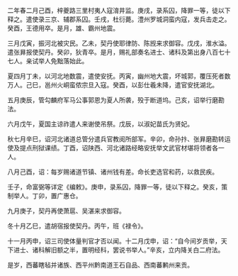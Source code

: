 二年春二月己酉，梓夔路三里村夷人寇淯井监。庚戌，录系囚，降罪一等，徒以下释之。遣使录三京、辅郡系囚。壬戌，杜衍薨。澧州罗城洞蛮内寇，发兵击走之。癸酉，王德用卒。是月，雄、霸州地震。

三月戊寅，振河北被灾民。乙未，契丹使耶律防、陈觊来求御容。戊戌，淮水溢。遣张昪报使契丹。癸卯，狄青卒。是月，赐礼部奏名进士、诸科及第出身八百七十七人。亲试举人免黜落始此。

夏四月丁未，以河北地数震，遣使安抚。丙寅，幽州地大震，坏城郭，覆压死者数万人。己巳，邕州火峒蛮侬宗旦入寇。癸酉，以彭仕羲未降，遣官安抚湖北。

五月庚辰，管勾麟府军马公事郭恩为夏人所袭，殁于断道坞。己亥，诏举行磨勘法。

六月戊午，夏国主谅祚遣人来谢使吊祭。戊辰，以淑妃苗氏为贤妃。

秋七月辛巳，诏河北诸道总管分遣兵官教阅所部军。辛卯，命孙抃、张昪磨勘转运使及提点刑狱课绩。丁酉，诏陕西、河北诸路经略安抚举文武官材堪将领者各一人。

八月己酉，诏：每岁赐诸道节镇、诸州钱有差。命长吏选官和药，以救民疾。

壬子，命富弼等详定《编敕》。庚申，录系囚，降罪一等，徒以下释之。癸亥，策制举人。丁卯，置广惠仓。

九月庚子，契丹再使萧扈、吴湛来求御容。

冬十月乙巳，遣胡宿报使契丹。丙午，班《禄令》。

十一月丙申，诏三司使体量判官才否以闻。十二月戊申，诏：“自今间岁贡举，天下进士、诸科解旧额之半，置明经科，罢说书举人。”辛亥，立内降关白二府法。

是岁，西蕃瞎毡并诸族、西平州黔南道王石自品、西南蕃鹣州来贡。